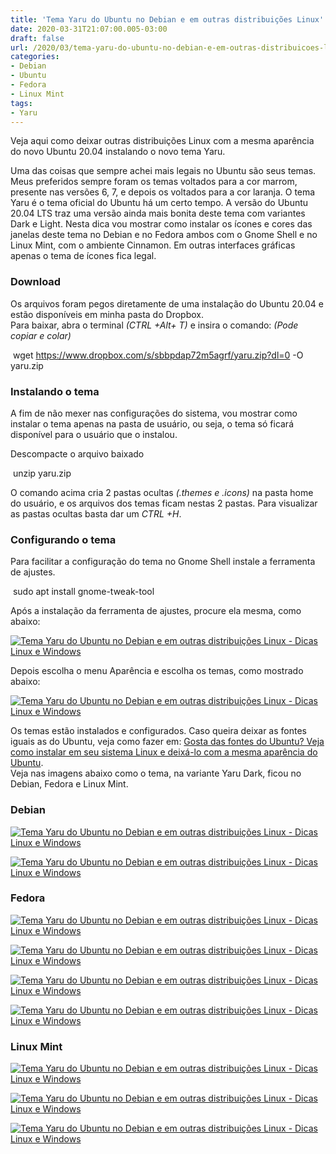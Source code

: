 ```yaml
---
title: 'Tema Yaru do Ubuntu no Debian e em outras distribuições Linux'
date: 2020-03-31T21:07:00.005-03:00
draft: false
url: /2020/03/tema-yaru-do-ubuntu-no-debian-e-em-outras-distribuicoes-linux.html
categories:
- Debian
- Ubuntu
- Fedora
- Linux Mint
tags: 
- Yaru
---
```


Veja aqui como deixar outras distribuições Linux com a mesma aparência do novo Ubuntu 20.04 instalando o novo tema Yaru.

  
  
  
  
  
  
  

Uma das coisas que sempre achei mais legais no Ubuntu são seus temas. Meus preferidos sempre foram os temas voltados para a cor marrom, presente nas versões 6, 7, e depois os voltados para a cor laranja. O tema Yaru é o tema oficial do Ubuntu há um certo tempo. A versão do Ubuntu 20.04 LTS traz uma versão ainda mais bonita deste tema com variantes Dark e Light. Nesta dica vou mostrar como instalar os ícones e cores das janelas deste tema no Debian e no Fedora ambos com o Gnome Shell e no Linux Mint, com o ambiente Cinnamon. Em outras interfaces gráficas apenas o tema de ícones fica legal.  
  

### Download

  
Os arquivos foram pegos diretamente de uma instalação do Ubuntu 20.04 e estão disponíveis em minha pasta do Dropbox.  
Para baixar, abra o terminal _(CTRL +Alt+ T)_ e insira o comando: _(Pode copiar e colar)_  
  

 wget https://www.dropbox.com/s/sbbpdap72m5agrf/yaru.zip?dl=0 -O yaru.zip

  

### Instalando o tema

  
A fim de não mexer nas configurações do sistema, vou mostrar como instalar o tema apenas na pasta de usuário, ou seja, o tema só ficará disponível para o usuário que o instalou.  
  
Descompacte o arquivo baixado  
  

 unzip yaru.zip

  
O comando acima cria 2 pastas ocultas _(.themes e .icons)_ na pasta home do usuário, e os arquivos dos temas ficam nestas 2 pastas. Para visualizar as pastas ocultas basta dar um _CTRL +H_.  
  

### Configurando o tema

  
Para facilitar a configuração do tema no Gnome Shell instale a ferramenta de ajustes.  
  

 sudo apt install gnome-tweak-tool

  
Após a instalação da ferramenta de ajustes, procure ela mesma, como abaixo:  
  

[![Tema Yaru do Ubuntu no Debian e em outras distribuições Linux - Dicas Linux e Windows](https://1.bp.blogspot.com/-oVNLhpn7ohw/XoPUr99K9eI/AAAAAAAAOfQ/Qpw1XxrHWnkLqTR3qMA773-P06hmM2hmQCNcBGAsYHQ/s640/Ajustes.png "Tema Yaru do Ubuntu no Debian e em outras distribuições Linux - Dicas Linux e Windows")](https://1.bp.blogspot.com/-oVNLhpn7ohw/XoPUr99K9eI/AAAAAAAAOfQ/Qpw1XxrHWnkLqTR3qMA773-P06hmM2hmQCNcBGAsYHQ/s1600/Ajustes.png)

  
Depois escolha o menu Aparência e escolha os temas, como mostrado abaixo:  
  

[![Tema Yaru do Ubuntu no Debian e em outras distribuições Linux - Dicas Linux e Windows](https://1.bp.blogspot.com/-P-AczMktxkQ/XoPVJhcyoFI/AAAAAAAAOfY/8378YlTxo04FV9Lc6Avy6YgvdgDYgHe6gCNcBGAsYHQ/s640/DebianYaru2.png "Tema Yaru do Ubuntu no Debian e em outras distribuições Linux - Dicas Linux e Windows")](https://1.bp.blogspot.com/-P-AczMktxkQ/XoPVJhcyoFI/AAAAAAAAOfY/8378YlTxo04FV9Lc6Avy6YgvdgDYgHe6gCNcBGAsYHQ/s1600/DebianYaru2.png)

  
Os temas estão instalados e configurados. Caso queira deixar as fontes iguais as do Ubuntu, veja como fazer em: [Gosta das fontes do Ubuntu? Veja como instalar em seu sistema Linux e deixá-lo com a mesma aparência do Ubuntu](https://info.wsouza.com.br/2019/08/gosta-das-fontes-ubuntu-veja-como-instalar-em-seu-sistema-linux-e-deixa-lo-com-a-mesma-aparencia-do-ubuntu.html).  
Veja nas imagens abaixo como o tema, na variante Yaru Dark, ficou no Debian, Fedora e Linux Mint.  
  

### Debian

  

[![Tema Yaru do Ubuntu no Debian e em outras distribuições Linux - Dicas Linux e Windows](https://2.bp.blogspot.com/-7eKzOSiTA0g/XoPV7RgUAnI/AAAAAAAAOf0/YaV6uO2ALUcClPbY3Ke7Z6cfEGZpgnUdQCPcBGAYYCw/s640/DebianYaru3.png "Tema Yaru do Ubuntu no Debian e em outras distribuições Linux - Dicas Linux e Windows")](https://2.bp.blogspot.com/-7eKzOSiTA0g/XoPV7RgUAnI/AAAAAAAAOf0/YaV6uO2ALUcClPbY3Ke7Z6cfEGZpgnUdQCPcBGAYYCw/s1600/DebianYaru3.png)

[![Tema Yaru do Ubuntu no Debian e em outras distribuições Linux - Dicas Linux e Windows](https://1.bp.blogspot.com/--217YHq_02c/XoPV7byaASI/AAAAAAAAOf0/yzNJnLGlOrwFQ-FIfx43O7FINIHlQg9zgCPcBGAYYCw/s640/DebianYaru1.png "Tema Yaru do Ubuntu no Debian e em outras distribuições Linux - Dicas Linux e Windows")](https://1.bp.blogspot.com/--217YHq_02c/XoPV7byaASI/AAAAAAAAOf0/yzNJnLGlOrwFQ-FIfx43O7FINIHlQg9zgCPcBGAYYCw/s1600/DebianYaru1.png)

  

### Fedora

  

[![Tema Yaru do Ubuntu no Debian e em outras distribuições Linux - Dicas Linux e Windows](https://1.bp.blogspot.com/-eDXQTY1pemg/XoPWfTekcaI/AAAAAAAAOf4/6VDwHHmYjfAYvuOszLxqAqDUgV7vXoqngCNcBGAsYHQ/s640/FedoraYaru1.png "Tema Yaru do Ubuntu no Debian e em outras distribuições Linux - Dicas Linux e Windows")](https://1.bp.blogspot.com/-eDXQTY1pemg/XoPWfTekcaI/AAAAAAAAOf4/6VDwHHmYjfAYvuOszLxqAqDUgV7vXoqngCNcBGAsYHQ/s1600/FedoraYaru1.png)

[![Tema Yaru do Ubuntu no Debian e em outras distribuições Linux - Dicas Linux e Windows](https://4.bp.blogspot.com/-hr-bKlhw2kk/XoPWfSfFv9I/AAAAAAAAOf8/b-A_q2Th3P4F-CUE2G7XkxcKPtzAv8LYgCNcBGAsYHQ/s640/FedoraYaru2.png "Tema Yaru do Ubuntu no Debian e em outras distribuições Linux - Dicas Linux e Windows")](https://4.bp.blogspot.com/-hr-bKlhw2kk/XoPWfSfFv9I/AAAAAAAAOf8/b-A_q2Th3P4F-CUE2G7XkxcKPtzAv8LYgCNcBGAsYHQ/s1600/FedoraYaru2.png)

[![Tema Yaru do Ubuntu no Debian e em outras distribuições Linux - Dicas Linux e Windows](https://1.bp.blogspot.com/-IMwpHTE6Aio/XoPWf-QkwwI/AAAAAAAAOgE/h4zPWrYlC4krHA4QHQW-KpC9pbpnoq_yACNcBGAsYHQ/s640/FedoraYaru4.png "Tema Yaru do Ubuntu no Debian e em outras distribuições Linux - Dicas Linux e Windows")](https://1.bp.blogspot.com/-IMwpHTE6Aio/XoPWf-QkwwI/AAAAAAAAOgE/h4zPWrYlC4krHA4QHQW-KpC9pbpnoq_yACNcBGAsYHQ/s1600/FedoraYaru4.png)

[![Tema Yaru do Ubuntu no Debian e em outras distribuições Linux - Dicas Linux e Windows](https://2.bp.blogspot.com/-fMsU5WURtO0/XoPWfoAiX-I/AAAAAAAAOgA/CaGsK8WZ-uo9QhJMTVE2x4bWi1F8mDfRgCNcBGAsYHQ/s640/FedoraYaru3.png "Tema Yaru do Ubuntu no Debian e em outras distribuições Linux - Dicas Linux e Windows")](https://2.bp.blogspot.com/-fMsU5WURtO0/XoPWfoAiX-I/AAAAAAAAOgA/CaGsK8WZ-uo9QhJMTVE2x4bWi1F8mDfRgCNcBGAsYHQ/s1600/FedoraYaru3.png)

  

### Linux Mint

  

[![Tema Yaru do Ubuntu no Debian e em outras distribuições Linux - Dicas Linux e Windows](https://4.bp.blogspot.com/-Y90zBJKBcfA/XoPWy0ZGpWI/AAAAAAAAOgg/Eqf28P5NDW8WwXjkXbI0dPwp2OGs7ghxwCNcBGAsYHQ/s640/Mint-Yaru1.png "Tema Yaru do Ubuntu no Debian e em outras distribuições Linux - Dicas Linux e Windows")](https://4.bp.blogspot.com/-Y90zBJKBcfA/XoPWy0ZGpWI/AAAAAAAAOgg/Eqf28P5NDW8WwXjkXbI0dPwp2OGs7ghxwCNcBGAsYHQ/s1600/Mint-Yaru1.png)

[![Tema Yaru do Ubuntu no Debian e em outras distribuições Linux - Dicas Linux e Windows](https://2.bp.blogspot.com/-929LfltGErg/XoPWy4eRJCI/AAAAAAAAOgc/kJgxcNXt8UY7OKqGfCgCq3GAA4erJhqXwCNcBGAsYHQ/s640/MintYaru4.png "Tema Yaru do Ubuntu no Debian e em outras distribuições Linux - Dicas Linux e Windows")](https://2.bp.blogspot.com/-929LfltGErg/XoPWy4eRJCI/AAAAAAAAOgc/kJgxcNXt8UY7OKqGfCgCq3GAA4erJhqXwCNcBGAsYHQ/s1600/MintYaru4.png)

[![Tema Yaru do Ubuntu no Debian e em outras distribuições Linux - Dicas Linux e Windows](https://4.bp.blogspot.com/-R3t0NjbYyZ4/XoPWyv-Z2iI/AAAAAAAAOgY/7rlzD216KvUwBv4Iy5i6XX7TzPCN60RtACNcBGAsYHQ/s640/MintYaru3.png "Tema Yaru do Ubuntu no Debian e em outras distribuições Linux - Dicas Linux e Windows")](https://4.bp.blogspot.com/-R3t0NjbYyZ4/XoPWyv-Z2iI/AAAAAAAAOgY/7rlzD216KvUwBv4Iy5i6XX7TzPCN60RtACNcBGAsYHQ/s1600/MintYaru3.png)
